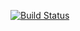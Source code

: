 [![Build Status](https://travis-ci.org/lyc1s/CSE110_Lab5.svg?branch=master)](https://travis-ci.org/lyc1s/CSE110_Lab5)